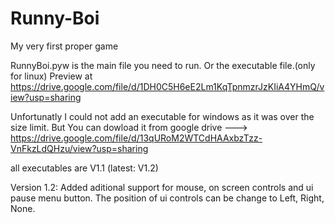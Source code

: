# Runny-Boi
My very first proper game

RunnyBoi.pyw is the main file you need to run. Or the executable file.(only for linux)
Preview at https://drive.google.com/file/d/1DH0C5H6eE2Lm1KqTpnmzrJzKIiA4YHmQ/view?usp=sharing

Unfortunatly I could not add an executable for windows as it was over the size limit.
But You can dowload it from google drive ---> https://drive.google.com/file/d/13qURoM2WTCdHAAxbzTzz-VnFkzLdQHzu/view?usp=sharing

all executables are V1.1 (latest: V1.2)

Version 1.2:
Added aditional support for mouse, on screen controls and ui pause menu button.
The position of ui controls can be change to Left, Right, None.
